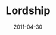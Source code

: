 ---
layout: message
category: message
series: "The Story"
title: "Lordship"
date: 2011-04-30
message_id: 669
---